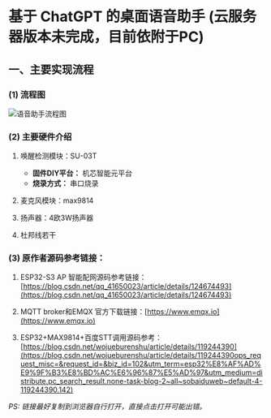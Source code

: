 # 基于 ChatGPT 的桌面语音助手 (云服务器版本未完成，目前依附于PC)


## 一、主要实现流程

### (1) 流程图

![语音助手流程图](https://github.com/frisk0926/AIproject/assets/129162725/9acf90bc-441d-4810-9d3e-b1c5f0e51163)



### (2) 主要硬件介绍

1. 唤醒检测模块：SU-03T
   - **固件DIY平台：** 机芯智能元平台
   - **烧录方式：** 串口烧录

2. 麦克风模块：max9814

3. 扬声器：4欧3W扬声器

4. 杜邦线若干

### (3) 原作者源码参考链接：

1. ESP32-S3 AP 智能配网源码参考链接：[https://blog.csdn.net/qq_41650023/article/details/124674493](https://blog.csdn.net/qq_41650023/article/details/124674493)

2. MQTT broker和EMQX 官方下载链接：[https://www.emqx.io](https://www.emqx.io)

3. ESP32+MAX9814+百度STT调用源码参考：[https://blog.csdn.net/wojueburenshu/article/details/119244390](https://blog.csdn.net/wojueburenshu/article/details/119244390ops_request_misc=&request_id=&biz_id=102&utm_term=esp32%E8%AF%AD%E9%9F%B3%E8%BD%AC%E6%96%87%E5%AD%97&utm_medium=distribute.pc_search_result.none-task-blog-2~all~sobaiduweb~default-4-119244390.142)

*PS: 链接最好复制到浏览器自行打开，直接点击打开可能出错。*

